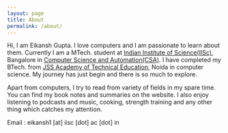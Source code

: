 ```yaml
---
layout: page
title: About
permalink: /about/
---
```


Hi, I am Eikansh Gupta. I love computers and I am passionate to learn about them. Currently I am a MTech. student at [Indian Institute of Science(IISc)](https://iisc.ac.in), Bangalore in [Computer Science and Automation(CSA)](https://csa.iisc.ac.in).   I have completed my BTech. from [JSS Academy of Technical Education](https://jssaten.ac.in/), Noida in computer science. My journey has just begin and there is so much to explore.

Apart from computers, I try to read from variety of fields in my spare time. You can find my book notes and summaries on the website.
I also enjoy listening to podcasts and music, cooking, strength training and any other thing which catches my attention.

Email : eikansh1 [at] iisc [dot] ac [dot] in

